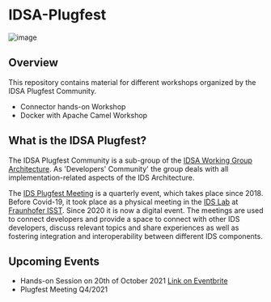 # IDSA-Plugfest

![image](https://user-images.githubusercontent.com/68895099/137313067-68bd3fa5-10e3-4c6a-9b7d-470df0c52795.png)


## Overview
This repository contains material for different workshops organized by the IDSA Plugfest Community.
- Connector hands-on Workshop
- Docker with Apache Camel Workshop

## What is the IDSA Plugfest?
The IDSA Plugfest Community is a sub-group of the [IDSA Working Group Architecture](https://internationaldataspaces.org/make/working-groups/). As 'Developers' Community' the group deals with all implementation-related aspects of the IDS Architecture.

The [IDS Plugfest Meeting](https://www.dataspaces.fraunhofer.de/en/InternationalDataSpaces/idsa-plugfest.html) is a quarterly event, which takes place since 2018. Before Covid-19, it took place as a physical meeting in the [IDS Lab](https://www.dataspaces.fraunhofer.de/de/InternationalDataSpaces/ids-lab.html) at [Fraunhofer ISST](https://www.isst.fraunhofer.de/). Since 2020 it is now a digital event. The meetings are used to connect developers and provide a space to connect with other IDS developers, discuss relevant topics and share experiences as well as fostering integration and interoperability between different IDS components.

## Upcoming Events
- Hands-on Session on 20th of October 2021 [Link on Eventbrite](https://www.eventbrite.de/e/hands-on-session-exploring-data-exchange-with-ids-connectors-tickets-186755259007)
- Plugfest Meeting Q4/2021
